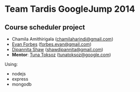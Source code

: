 Team Tardis GoogleJump 2014
============
Course scheduler project
------------
* Chamila Amithirigala (chamilaharindi@gmail.com)
* [Evan Forbes](https://github.com/eforbes) (forbes.evan@gmail.com)
* [Dipannita Shaw](https://github.com/dipannita08) (shawdipannita@gmail.com)
* **Mentor**: [Tuna Toksoz](https://github.com/tunatoksoz) (tunatoksoz@google.com)

Using:
* nodejs
* express
* mongodb
